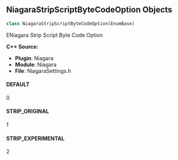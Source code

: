 ## NiagaraStripScriptByteCodeOption Objects

```python
class NiagaraStripScriptByteCodeOption(EnumBase)
```

ENiagara Strip Script Byte Code Option

**C++ Source:**

- **Plugin**: Niagara
- **Module**: Niagara
- **File**: NiagaraSettings.h

<a id="unreal.NiagaraStripScriptByteCodeOption.DEFAULT"></a>

#### DEFAULT

0

<a id="unreal.NiagaraStripScriptByteCodeOption.STRIP_ORIGINAL"></a>

#### STRIP_ORIGINAL

1

<a id="unreal.NiagaraStripScriptByteCodeOption.STRIP_EXPERIMENTAL"></a>

#### STRIP_EXPERIMENTAL

2

<a id="unreal.NiagaraCompilationMode"></a>